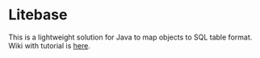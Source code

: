 # Litebase

This is a lightweight solution for Java to map objects to SQL table format.  
Wiki with tutorial is [here](https://github.com/olestxcode/litebase/wiki).
